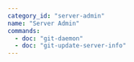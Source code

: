```yaml
---
category_id: "server-admin"
name: "Server Admin"
commands:
  - doc: "git-daemon"
  - doc: "git-update-server-info"
---
```

